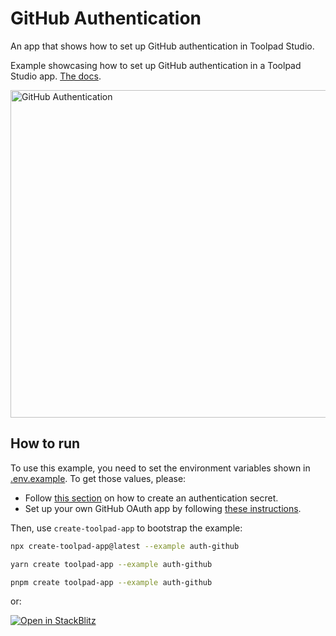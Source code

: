 # GitHub Authentication

<p class="description">An app that shows how to set up GitHub authentication in Toolpad Studio.</p>

Example showcasing how to set up GitHub authentication in a Toolpad Studio app. [The docs](https://mui.com/toolpad/studio/concepts/authentication/).

<a target="_blank">
  <img src="https://mui.com/static/toolpad-studio/marketing/auth-github.png" alt="GitHub Authentication" style="aspect-ratio: 131/88;" width="524">
</a>

## How to run

To use this example, you need to set the environment variables shown in [.env.example](.env.example).
To get those values, please:

- Follow [this section](https://mui.com/toolpad/studio/concepts/authentication/#authentication-secret) on how to create an authentication secret.
- Set up your own GitHub OAuth app by following [these instructions](https://mui.com/toolpad/studio/concepts/authentication/#github).

Then, use `create-toolpad-app` to bootstrap the example:

```bash
npx create-toolpad-app@latest --example auth-github
```

```bash
yarn create toolpad-app --example auth-github
```

```bash
pnpm create toolpad-app --example auth-github
```

or:

[![Open in StackBlitz](https://developer.stackblitz.com/img/open_in_stackblitz.svg)](https://stackblitz.com/fork/github/mui/toolpad/tree/master/studio/auth-github)
